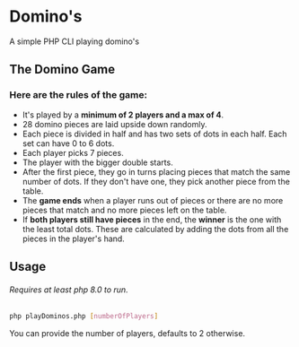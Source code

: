 # Domino's
A simple PHP CLI playing domino's

## The Domino Game
 
### Here are the rules of the game:
 
- It's played by a **minimum of 2 players and a max of 4**.
- 28 domino pieces are laid upside down randomly.
- Each piece is divided in half and has two sets of dots in each half. Each set can have 0 to 6 dots.
- Each player picks 7 pieces.
- The player with the bigger double starts.
- After the first piece, they go in turns placing pieces that match the same number of dots. If they don't have one, they pick another piece from the table.
- The **game ends** when a player runs out of pieces or there are no more pieces that match and no more pieces left on the table.
- If **both players still have pieces** in the end, the **winner** is the one with the least total dots. These are calculated by adding the dots from all the pieces in the player's hand.

## Usage
###### Requires at least php 8.0 to run.

```bash
php playDominos.php [numberOfPlayers]
```
You can provide the number of players, defaults to 2 otherwise.

